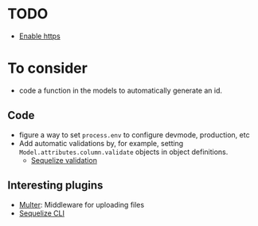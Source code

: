 # TODO
- [Enable https](https://www.sitepoint.com/how-to-use-ssltls-with-node-js/)
# To consider
- code a function in the models to automatically generate an id.
## Code
- figure a way to set `process.env` to configure devmode, production, etc
- Add automatic validations by, for example, setting `Model.attributes.column.validate` objects in object definitions.
  - [Sequelize validation](https://sequelize.org/master/manual/validations-and-constraints.html)
## Interesting plugins
- [Multer](https://www.npmjs.com/package/multer): Middleware for uploading files
- [Sequelize CLI](https://github.com/sequelize/cli)
